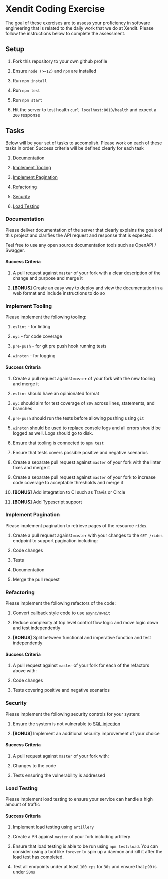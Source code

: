 # Xendit Coding Exercise

The goal of these exercises are to assess your proficiency in software engineering that is related to the daily work that we do at Xendit. Please follow the instructions below to complete the assessment.

## Setup

1. Fork this repository to your own github profile

2. Ensure `node (>=12)` and `npm` are installed

3. Run `npm install`

4. Run `npm test`

5. Run `npm start`

6. Hit the server to test health `curl localhost:8010/health` and expect a `200` response

## Tasks

Below will be your set of tasks to accomplish. Please work on each of these tasks in order. Success criteria will be defined clearly for each task

1. [Documentation](#documentation)

2. [Implement Tooling](#implement-tooling)

3. [Implement Pagination](#implement-pagination)

4. [Refactoring](#refactoring)

5. [Security](#security)

6. [Load Testing](#load-testing)

### Documentation

Please deliver documentation of the server that clearly explains the goals of this project and clarifies the API request and response that is expected.

Feel free to use any open source documentation tools such as OpenAPI / Swagger.

#### Success Criteria

1. A pull request against `master` of your fork with a clear description of the change and purpose and merge it

2. **[BONUS]** Create an easy way to deploy and view the documentation in a web format and include instructions to do so

### Implement Tooling

Please implement the following tooling:

1.  `eslint` - for linting

2.  `nyc` - for code coverage

3.  `pre-push` - for git pre push hook running tests

4.  `winston` - for logging

#### Success Criteria

1. Create a pull request against `master` of your fork with the new tooling and merge it

1. `eslint` should have an opinionated format

1. `nyc` should aim for test coverage of `80%` across lines, statements, and branches

1. `pre-push` should run the tests before allowing pushing using `git`

1. `winston` should be used to replace console logs and all errors should be logged as well. Logs should go to disk.

1. Ensure that tooling is connected to `npm test`

1. Ensure that tests covers possible positive and negative scenarios

1. Create a separate pull request against `master` of your fork with the linter fixes and merge it

1. Create a separate pull request against `master` of your fork to increase code coverage to acceptable thresholds and merge it

1. **[BONUS]** Add integration to CI such as Travis or Circle

1. **[BONUS]** Add Typescript support

### Implement Pagination

Please implement pagination to retrieve pages of the resource `rides`.

1. Create a pull request against `master` with your changes to the `GET /rides` endpoint to support pagination including:

1. Code changes

1. Tests

1. Documentation

1. Merge the pull request

### Refactoring

Please implement the following refactors of the code:

1. Convert callback style code to use `async/await`

2. Reduce complexity at top level control flow logic and move logic down and test independently

3. **[BONUS]** Split between functional and imperative function and test independently

#### Success Criteria

1. A pull request against `master` of your fork for each of the refactors above with:

1. Code changes

1. Tests covering positive and negative scenarios

### Security

Please implement the following security controls for your system:

1. Ensure the system is not vulnerable to [SQL injection](https://www.owasp.org/index.php/SQL_Injection)

2. **[BONUS]** Implement an additional security improvement of your choice

#### Success Criteria

1. A pull request against `master` of your fork with:

1. Changes to the code

1. Tests ensuring the vulnerability is addressed

### Load Testing

Please implement load testing to ensure your service can handle a high amount of traffic

#### Success Criteria

1. Implement load testing using `artillery`

1. Create a PR against `master` of your fork including artillery

1. Ensure that load testing is able to be run using `npm test:load`. You can consider using a tool like `forever` to spin up a daemon and kill it after the load test has completed.

1. Test all endpoints under at least `100 rps` for `30s` and ensure that `p99` is under `50ms`
